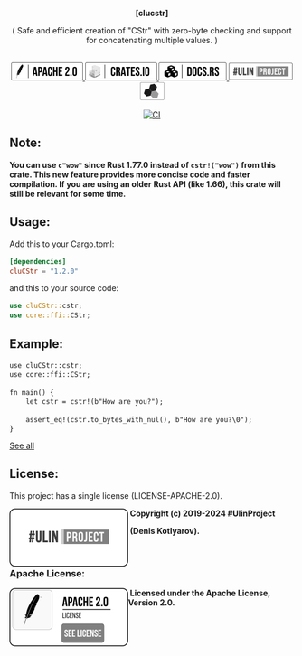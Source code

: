 <div id="header" align="center">

  <b>[clucstr]</b>
  
  ( Safe and efficient creation of "CStr" with zero-byte checking and support for concatenating multiple values. )
  </br></br>

<div id="badges">
  <a href="./LICENSE">
    <img src="https://github.com/UlinProject/img/blob/main/short_32/apache2.png?raw=true" alt="apache2"/>
  </a>
  <a href="https://crates.io/crates/cluCStr">
    <img src="https://github.com/UlinProject/img/blob/main/short_32/cratesio.png?raw=true" alt="cratesio"/>
  </a>
  <a href="https://docs.rs/cluCStr">
    <img src="https://github.com/UlinProject/img/blob/main/short_32/docrs.png?raw=true" alt="docrs"/>
  </a>
  <a href="https://github.com/denisandroid">
    <img src="https://github.com/UlinProject/img/blob/main/short_32/uproject.png?raw=true" alt="uproject"/>
  </a>
  <a href="https://github.com/clucompany">
    <img src="https://github.com/UlinProject/img/blob/main/short_32/clulab.png?raw=true" alt="clulab"/>
  </a>
	
  [![CI](https://github.com/clucompany/cluCStr/actions/workflows/CI.yml/badge.svg?event=push)](https://github.com/clucompany/cluCStr/actions/workflows/CI.yml) 


</div>
</div>

## Note:

<b>You can use `c"wow"` since Rust 1.77.0 instead of `cstr!("wow")` from this crate. This new feature provides more concise code and faster compilation. If you are using an older Rust API (like 1.66), this crate will still be relevant for some time.</b>

## Usage:

Add this to your Cargo.toml:

```toml
[dependencies]
cluCStr = "1.2.0"
```

and this to your source code:
```rust
use cluCStr::cstr;
use core::ffi::CStr;
```

## Example:
```
use cluCStr::cstr;
use core::ffi::CStr;

fn main() {
	let cstr = cstr!(b"How are you?");
	
	assert_eq!(cstr.to_bytes_with_nul(), b"How are you?\0");
}
```

<a href="./examples">
  See all
</a>

## License:
This project has a single license (LICENSE-APACHE-2.0).

<div align="left">
  <a href="https://github.com/denisandroid">
    <img align="left" src="https://github.com/UlinProject/img/blob/main/block_220_100/uproject.png?raw=true" alt="uproject"/>
  </a>
  <b>&nbsp;Copyright (c) 2019-2024 #UlinProject</b>
	
  <b>&nbsp;(Denis Kotlyarov).</b>
  </br></br></br>
</div>

### Apache License:
<div align="left">
  <a href="./LICENSE">
    <img align="left" src="https://github.com/UlinProject/img/blob/main/block_220_100/apache2.png?raw=true" alt="apache2"/>
    
  </a>
  <b>&nbsp;Licensed under the Apache License, Version 2.0.</b>
  </br></br></br></br>
</div>
